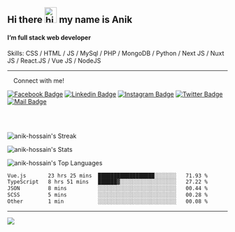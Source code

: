 ## Hi there <img src="https://user-images.githubusercontent.com/1303154/88677602-1635ba80-d120-11ea-84d8-d263ba5fc3c0.gif" width="28px" height="36" alt="hi"> my name is Anik

#### I’m full stack web developer

Skills:  CSS / HTML / JS / MySql / PHP / MongoDB / Python / Next JS / Nuxt JS / React.JS / Vue JS / NodeJS


---

&emsp;Connect with me!

<a href="https://www.facebook.com/anik.aritro" target="_blank">![Facebook Badge](https://img.shields.io/badge/Facebook-1877F2?style=for-the-badge&logo=facebook&logoColor=white)</a> [![Linkedin Badge](https://img.shields.io/badge/LinkedIn-0077B5?style=for-the-badge&logo=linkedin&logoColor=white)](https://www.linkedin.com/in/dev-anik) [![Instagram Badge](https://img.shields.io/badge/Instagram-E4405F?style=for-the-badge&logo=instagram&logoColor=white)](https://www.instagram.com/aritro.anik) [![Twitter Badge](https://img.shields.io/badge/Twitter-1DA1F2?style=for-the-badge&logo=twitter&logoColor=white)](https://twitter.com/AritroAnik) [![Mail Badge](https://img.shields.io/badge/Gmail-D14836?style=for-the-badge&logo=gmail&logoColor=white)](mailto:anik.wdev@gmail.com)

</br>
</br>


![anik-hossain's Streak](https://github-readme-streak-stats.herokuapp.com/?user=anik-hossain&theme=vue-dark&hide_border=true)

![anik-hossain's Stats](https://github-readme-stats.vercel.app/api?username=anik-hossain&theme=vue-dark&show_icons=true&hide_border=true&count_private=true)

![anik-hossain's Top Languages](https://github-readme-stats.vercel.app/api/top-langs/?username=anik-hossain&theme=vue-dark&show_icons=true&hide_border=true&layout=compact)

<!--START_SECTION:waka-->

```txt
Vue.js       23 hrs 25 mins  ██████████████████░░░░░░░   71.93 %
TypeScript   8 hrs 51 mins   ██████▓░░░░░░░░░░░░░░░░░░   27.22 %
JSON         8 mins          ░░░░░░░░░░░░░░░░░░░░░░░░░   00.44 %
SCSS         5 mins          ░░░░░░░░░░░░░░░░░░░░░░░░░   00.28 %
Other        1 min           ░░░░░░░░░░░░░░░░░░░░░░░░░   00.08 %
```

<!--END_SECTION:waka-->
---

![](https://komarev.com/ghpvc/?username=anik-hossain)  
